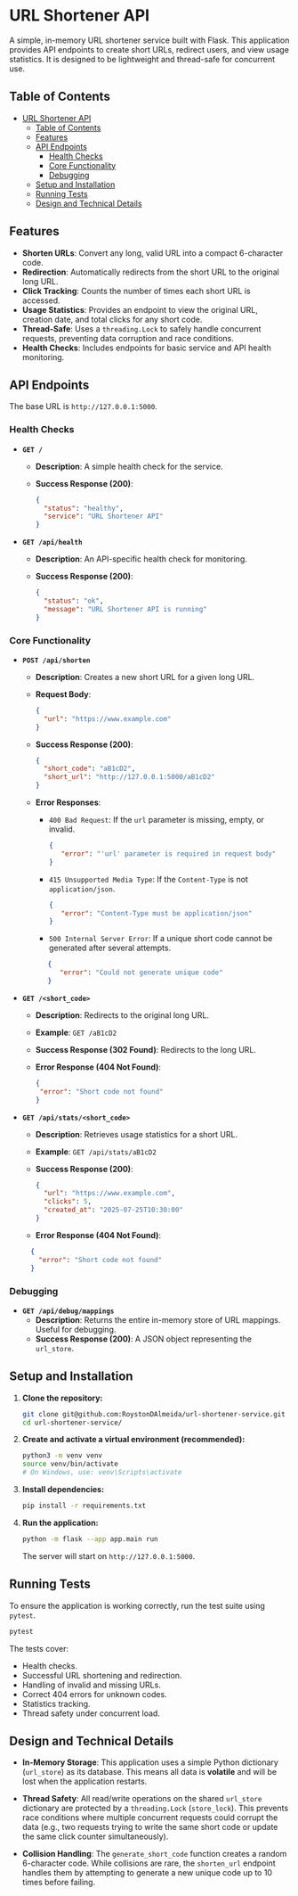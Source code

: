 # URL Shortener API

A simple, in-memory URL shortener service built with Flask. This application provides API endpoints to create short URLs, redirect users, and view usage statistics. It is designed to be lightweight and thread-safe for concurrent use.

## Table of Contents

- [URL Shortener API](#url-shortener-api)
  - [Table of Contents](#table-of-contents)
  - [Features](#features)
  - [API Endpoints](#api-endpoints)
    - [Health Checks](#health-checks)
    - [Core Functionality](#core-functionality)
    - [Debugging](#debugging)
  - [Setup and Installation](#setup-and-installation)
  - [Running Tests](#running-tests)
  - [Design and Technical Details](#design-and-technical-details)

## Features

-   **Shorten URLs**: Convert any long, valid URL into a compact 6-character code.
-   **Redirection**: Automatically redirects from the short URL to the original long URL.
-   **Click Tracking**: Counts the number of times each short URL is accessed.
-   **Usage Statistics**: Provides an endpoint to view the original URL, creation date, and total clicks for any short code.
-   **Thread-Safe**: Uses a `threading.Lock` to safely handle concurrent requests, preventing data corruption and race conditions.
-   **Health Checks**: Includes endpoints for basic service and API health monitoring.

## API Endpoints

The base URL is `http://127.0.0.1:5000`.

### Health Checks

-   **`GET /`**
    -   **Description**: A simple health check for the service.
    -   **Success Response (200)**:
  
        ```json
        {
          "status": "healthy",
          "service": "URL Shortener API"
        }
        ```

-   **`GET /api/health`**
    -   **Description**: An API-specific health check for monitoring.
    -   **Success Response (200)**:
  
        ```json
        {
          "status": "ok",
          "message": "URL Shortener API is running"
        }
        ```

### Core Functionality

-   **`POST /api/shorten`**
    -   **Description**: Creates a new short URL for a given long URL.
    -   **Request Body**:
  
        ```json
        {
          "url": "https://www.example.com"
        }
        ```

    -   **Success Response (200)**:
  
        ```json
        {
          "short_code": "aB1cD2",
          "short_url": "http://127.0.0.1:5000/aB1cD2"
        }
        ```

    -   **Error Responses**:
        -   `400 Bad Request`: If the `url` parameter is missing, empty, or invalid.

            ```json
            {
               "error": "'url' parameter is required in request body"
            }
            ```

        -   `415 Unsupported Media Type`: If the `Content-Type` is not `application/json`.
   
            ```json
            {
               "error": "Content-Type must be application/json"
            }
            ```

        -   `500 Internal Server Error`: If a unique short code cannot be generated after several attempts.

         ```json
            {
               "error": "Could not generate unique code"
            }
         ```
-   **`GET /<short_code>`**
    -   **Description**: Redirects to the original long URL.
    -   **Example**: `GET /aB1cD2`
    -   **Success Response (302 Found)**: Redirects to the long URL.
    -   **Error Response (404 Not Found)**: 
  
         ```json
         {
          "error": "Short code not found"
         }
         ```
        
-   **`GET /api/stats/<short_code>`**
    -   **Description**: Retrieves usage statistics for a short URL.
    -   **Example**: `GET /api/stats/aB1cD2`
    -   **Success Response (200)**:
  
        ```json
        {
          "url": "https://www.example.com",
          "clicks": 5,
          "created_at": "2025-07-25T10:30:00"
        }
        ```

    -   **Error Response (404 Not Found)**: 
  
      ```json
        {
          "error": "Short code not found"
        }
      ```
### Debugging

-   **`GET /api/debug/mappings`**
    -   **Description**: Returns the entire in-memory store of URL mappings. Useful for debugging.
    -   **Success Response (200)**: A JSON object representing the `url_store`.

## Setup and Installation

1.  **Clone the repository:**
    ```bash
    git clone git@github.com:RoystonDAlmeida/url-shortener-service.git
    cd url-shortener-service/
    ```

2.  **Create and activate a virtual environment (recommended):**
    ```bash
    python3 -m venv venv
    source venv/bin/activate
    # On Windows, use: venv\Scripts\activate
    ```

3.  **Install dependencies:**
    ```bash
    pip install -r requirements.txt
    ```

4.  **Run the application:**
    ```bash
    python -m flask --app app.main run
    ```

    The server will start on `http://127.0.0.1:5000`.

## Running Tests

To ensure the application is working correctly, run the test suite using `pytest`.

```bash
pytest
```

The tests cover:
-   Health checks.
-   Successful URL shortening and redirection.
-   Handling of invalid and missing URLs.
-   Correct 404 errors for unknown codes.
-   Statistics tracking.
-   Thread safety under concurrent load.

## Design and Technical Details

-   **In-Memory Storage**: This application uses a simple Python dictionary (`url_store`) as its database. This means all data is **volatile** and will be lost when the application restarts.

-   **Thread Safety**: All read/write operations on the shared `url_store` dictionary are protected by a `threading.Lock` (`store_lock`). This prevents race conditions where multiple concurrent requests could corrupt the data (e.g., two requests trying to write the same short code or update the same click counter simultaneously).

-   **Collision Handling**: The `generate_short_code` function creates a random 6-character code. While collisions are rare, the `shorten_url` endpoint handles them by attempting to generate a new unique code up to 10 times before failing.